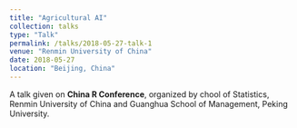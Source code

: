 ```yaml
---
title: "Agricultural AI"
collection: talks
type: "Talk"
permalink: /talks/2018-05-27-talk-1
venue: "Renmin University of China"
date: 2018-05-27
location: "Beijing, China"
---
```


A talk given on **China R Conference**, organized by chool of Statistics, Renmin University of China and Guanghua School of Management, Peking University.
